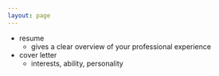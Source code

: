 ```yaml
---
layout: page
---
```


* resume
    * gives a clear overview of your professional experience
* cover letter
    * interests, ability, personality
